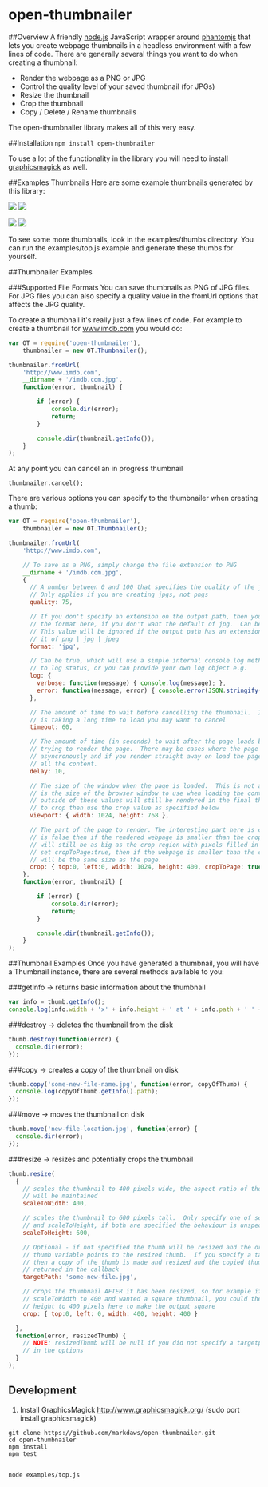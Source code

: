 # open-thumbnailer

##Overview
A friendly [node.js](www.nodejs.org) JavaScript wrapper around [phantomjs](http://phantomjs.org/) that lets you create webpage thumbnails in a headless environment with a few lines of code.  There are generally several things you want to do when creating a thumbnail:

 - Render the webpage as a PNG or JPG
 - Control the quality level of your saved thumbnail (for JPGs)
 - Resize the thumbnail
 - Crop the thumbnail
 - Copy / Delete / Rename thumbnails

The open-thumbnailer library makes all of this very easy.

##Installation
`npm install open-thumbnailer`

To use a lot of the functionality in the library you will need to install [graphicsmagick](http://www.graphicsmagick.org) as well.

##Examples Thumbnails
Here are some example thumbnails generated by this library:

![](https://raw.github.com/markdaws/open-thumbnailer/master/examples/thumbs/apple.com.small.jpg)
![](https://raw.github.com/markdaws/open-thumbnailer/master/examples/thumbs/amazon.com.small.jpg)


![](https://raw.github.com/markdaws/open-thumbnailer/master/examples/thumbs/clipboard.com.small.jpg)
![](https://raw.github.com/markdaws/open-thumbnailer/master/examples/thumbs/ebay.com.small.jpg)

To see some more thumbnails, look in the examples/thumbs directory.  You can run the examples/top.js example and generate these thumbs for yourself.

##Thumbnailer Examples

###Supported File Formats
You can save thumbnails as PNG of JPG files.  For JPG files you can also specify a quality value in the fromUrl options that affects the JPG quality.

To create a thumbnail it's really just a few lines of code.  For example to create a thumbnail for www.imdb.com you would do:

```javascript
var OT = require('open-thumbnailer'),
    thumbnailer = new OT.Thumbnailer();

thumbnailer.fromUrl(
    'http://www.imdb.com',
    __dirname + '/imdb.com.jpg',
    function(error, thumbnail) {

        if (error) {
            console.dir(error);
            return;
        }

        console.dir(thumbnail.getInfo());
    }
);
```

At any point you can cancel an in progress thumbnail
```
thumbnailer.cancel();
```

There are various options you can specify to the thumbnailer when creating a thumb:
```javascript
var OT = require('open-thumbnailer'),
    thumbnailer = new OT.Thumbnailer();

thumbnailer.fromUrl(
    'http://www.imdb.com',

    // To save as a PNG, simply change the file extension to PNG
    __dirname + '/imdb.com.jpg',
    {
      // A number between 0 and 100 that specifies the quality of the jpg thumb.
      // Only applies if you are creating jpgs, not pngs
      quality: 75,

      // If you don't specify an extension on the output path, then you must specify
      // the format here, if you don't want the default of jpg.  Can be jpg, jpeg or png.
      // This value will be ignored if the output path has an extension already set on
      // it of png | jpg | jpeg
      format: 'jpg',

      // Can be true, which will use a simple internal console.log method
      // to log status, or you can provide your own log object e.g.
      log: {
        verbose: function(message) { console.log(message); },
        error: function(message, error) { console.error(JSON.stringify(error))}
      },

      // The amount of time to wait before cancelling the thumbnail.  If a page
      // is taking a long time to load you may want to cancel
      timeout: 60,

      // The amount of time (in seconds) to wait after the page loads before actually
      // trying to render the page.  There may be cases where the page loads content
      // asyncronously and if you render straight away on load the page may not have
      // all the content.
      delay: 10,

      // The size of the window when the page is loaded.  This is not a crop size it
      // is the size of the browser window to use when loading the content.  Content loaded
      // outside of these values will still be rendered in the final thumb.  If you want
      // to crop then use the crop value as specified below
      viewport: { width: 1024, height: 768 },

      // The part of the page to render. The interesting part here is cropToPage, if this
      // is false then if the rendered webpage is smaller than the crop region the thumbnail
      // will still be as big as the crop region with pixels filled in black, however if you
      // set cropToPage:true, then if the webpage is smaller than the crop size the thumbnail
      // will be the same size as the page.
      crop: { top:0, left:0, width: 1024, height: 400, cropToPage: true }
    },
    function(error, thumbnail) {

        if (error) {
            console.dir(error);
            return;
        }

        console.dir(thumbnail.getInfo());
    }
);
```

##Thumbnail Examples
Once you have generated a thumbnail, you will have a Thumbnail instance, there are several methods available to you:

###getInfo -> returns basic information about the thumbnail
```javascript
var info = thumb.getInfo();
console.log(info.width + 'x' + info.height + ' at ' + info.path + ' ' + info.size + ' bytes');
```

###destroy -> deletes the thumbnail from the disk
```javascript
thumb.destroy(function(error) {
  console.dir(error);
});
```

###copy -> creates a copy of the thumbnail on disk
```javascript
thumb.copy('some-new-file-name.jpg', function(error, copyOfThumb) {
  console.log(copyOfThumb.getInfo().path);
});
```

###move -> moves the thumbnail on disk
```javascript
thumb.move('new-file-location.jpg', function(error) {
  console.dir(error);
});
```

###resize -> resizes and potentially crops the thumbnail
```javascript
thumb.resize(
  {
    // scales the thumbnail to 400 pixels wide, the aspect ratio of the clip
    // will be maintained
    scaleToWidth: 400,

    // scales the thumbnail to 600 pixels tall.  Only specify one of scaleToWidth
    // and scaleToHeight, if both are specified the behaviour is unspecified
    scaleToHeight: 600,

    // Optional - if not specified the thumb will be resized and the original
    // thumb variable points to the resized thumb.  If you specify a targetPath
    // then a copy of the thumb is made and resized and the copied thumb is
    // returned in the callback
    targetPath: 'some-new-file.jpg',

    // crops the thumbnail AFTER it has been resized, so for example if you set
    // scaleToWidth to 400 and wanted a square thumbnail, you could then crop the
    // height to 400 pixels here to make the output square
    crop: { top:0, left: 0, width: 400, height: 400 }

  },
  function(error, resizedThumb) {
    // NOTE: resizedThumb will be null if you did not specify a targetpath
    // in the options
  }
);
```




## Development
1. Install GraphicsMagick http://www.graphicsmagick.org/   (sudo port install graphicsmagick)

```shell
git clone https://github.com/markdaws/open-thumbnailer.git
cd open-thumbnailer
npm install
npm test


node examples/top.js
